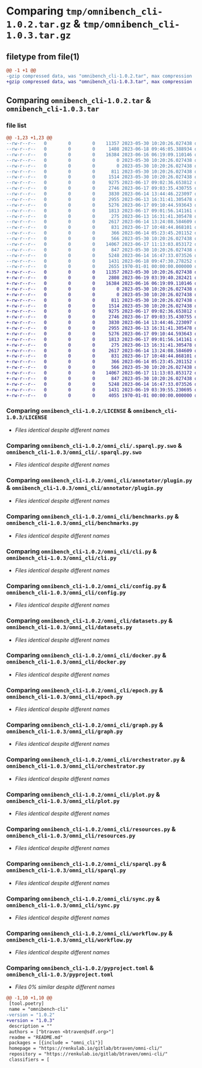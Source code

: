 # Comparing `tmp/omnibench_cli-1.0.2.tar.gz` & `tmp/omnibench_cli-1.0.3.tar.gz`

## filetype from file(1)

```diff
@@ -1 +1 @@
-gzip compressed data, was "omnibench_cli-1.0.2.tar", max compression
+gzip compressed data, was "omnibench_cli-1.0.3.tar", max compression
```

## Comparing `omnibench_cli-1.0.2.tar` & `omnibench_cli-1.0.3.tar`

### file list

```diff
@@ -1,23 +1,23 @@
--rw-r--r--   0        0        0    11357 2023-05-30 10:20:26.027438 omnibench_cli-1.0.2/LICENSE
--rw-r--r--   0        0        0     1408 2023-06-18 09:46:05.388934 omnibench_cli-1.0.2/README.md
--rw-r--r--   0        0        0    16384 2023-06-16 06:19:09.110146 omnibench_cli-1.0.2/omni_cli/.sparql.py.swo
--rw-r--r--   0        0        0        0 2023-05-30 10:20:26.027438 omnibench_cli-1.0.2/omni_cli/__init__.py
--rw-r--r--   0        0        0        0 2023-05-30 10:20:26.027438 omnibench_cli-1.0.2/omni_cli/annotator/__init__.py
--rw-r--r--   0        0        0      811 2023-05-30 10:20:26.027438 omnibench_cli-1.0.2/omni_cli/annotator/plugin.py
--rw-r--r--   0        0        0     1514 2023-05-30 10:20:26.027438 omnibench_cli-1.0.2/omni_cli/benchmarks.py
--rw-r--r--   0        0        0     9275 2023-06-17 09:02:36.653812 omnibench_cli-1.0.2/omni_cli/cli.py
--rw-r--r--   0        0        0     2746 2023-06-17 09:03:35.430755 omnibench_cli-1.0.2/omni_cli/config.py
--rw-r--r--   0        0        0     3830 2023-06-14 13:44:46.223097 omnibench_cli-1.0.2/omni_cli/datasets.py
--rw-r--r--   0        0        0     2955 2023-06-13 16:31:41.305478 omnibench_cli-1.0.2/omni_cli/docker.py
--rw-r--r--   0        0        0     5276 2023-06-17 09:10:44.593643 omnibench_cli-1.0.2/omni_cli/epoch.py
--rw-r--r--   0        0        0     1813 2023-06-17 09:01:56.141161 omnibench_cli-1.0.2/omni_cli/graph.py
--rw-r--r--   0        0        0      275 2023-06-13 16:31:41.305478 omnibench_cli-1.0.2/omni_cli/model.py
--rw-r--r--   0        0        0     2617 2023-06-14 13:24:08.584609 omnibench_cli-1.0.2/omni_cli/orchestrator.py
--rw-r--r--   0        0        0      831 2023-06-17 10:48:44.868101 omnibench_cli-1.0.2/omni_cli/plot.py
--rw-r--r--   0        0        0      366 2023-06-14 05:23:45.201152 omnibench_cli-1.0.2/omni_cli/project.py
--rw-r--r--   0        0        0      566 2023-05-30 10:20:26.027438 omnibench_cli-1.0.2/omni_cli/resources.py
--rw-r--r--   0        0        0    14067 2023-06-17 11:13:03.853172 omnibench_cli-1.0.2/omni_cli/sparql.py
--rw-r--r--   0        0        0      847 2023-05-30 10:20:26.027438 omnibench_cli-1.0.2/omni_cli/sync.py
--rw-r--r--   0        0        0     5248 2023-06-14 16:47:33.073526 omnibench_cli-1.0.2/omni_cli/workflow.py
--rw-r--r--   0        0        0     1431 2023-06-18 09:47:30.278252 omnibench_cli-1.0.2/pyproject.toml
--rw-r--r--   0        0        0     2655 1970-01-01 00:00:00.000000 omnibench_cli-1.0.2/PKG-INFO
+-rw-r--r--   0        0        0    11357 2023-05-30 10:20:26.027438 omnibench_cli-1.0.3/LICENSE
+-rw-r--r--   0        0        0     2808 2023-06-19 03:39:40.282421 omnibench_cli-1.0.3/README.md
+-rw-r--r--   0        0        0    16384 2023-06-16 06:19:09.110146 omnibench_cli-1.0.3/omni_cli/.sparql.py.swo
+-rw-r--r--   0        0        0        0 2023-05-30 10:20:26.027438 omnibench_cli-1.0.3/omni_cli/__init__.py
+-rw-r--r--   0        0        0        0 2023-05-30 10:20:26.027438 omnibench_cli-1.0.3/omni_cli/annotator/__init__.py
+-rw-r--r--   0        0        0      811 2023-05-30 10:20:26.027438 omnibench_cli-1.0.3/omni_cli/annotator/plugin.py
+-rw-r--r--   0        0        0     1514 2023-05-30 10:20:26.027438 omnibench_cli-1.0.3/omni_cli/benchmarks.py
+-rw-r--r--   0        0        0     9275 2023-06-17 09:02:36.653812 omnibench_cli-1.0.3/omni_cli/cli.py
+-rw-r--r--   0        0        0     2746 2023-06-17 09:03:35.430755 omnibench_cli-1.0.3/omni_cli/config.py
+-rw-r--r--   0        0        0     3830 2023-06-14 13:44:46.223097 omnibench_cli-1.0.3/omni_cli/datasets.py
+-rw-r--r--   0        0        0     2955 2023-06-13 16:31:41.305478 omnibench_cli-1.0.3/omni_cli/docker.py
+-rw-r--r--   0        0        0     5276 2023-06-17 09:10:44.593643 omnibench_cli-1.0.3/omni_cli/epoch.py
+-rw-r--r--   0        0        0     1813 2023-06-17 09:01:56.141161 omnibench_cli-1.0.3/omni_cli/graph.py
+-rw-r--r--   0        0        0      275 2023-06-13 16:31:41.305478 omnibench_cli-1.0.3/omni_cli/model.py
+-rw-r--r--   0        0        0     2617 2023-06-14 13:24:08.584609 omnibench_cli-1.0.3/omni_cli/orchestrator.py
+-rw-r--r--   0        0        0      831 2023-06-17 10:48:44.868101 omnibench_cli-1.0.3/omni_cli/plot.py
+-rw-r--r--   0        0        0      366 2023-06-14 05:23:45.201152 omnibench_cli-1.0.3/omni_cli/project.py
+-rw-r--r--   0        0        0      566 2023-05-30 10:20:26.027438 omnibench_cli-1.0.3/omni_cli/resources.py
+-rw-r--r--   0        0        0    14067 2023-06-17 11:13:03.853172 omnibench_cli-1.0.3/omni_cli/sparql.py
+-rw-r--r--   0        0        0      847 2023-05-30 10:20:26.027438 omnibench_cli-1.0.3/omni_cli/sync.py
+-rw-r--r--   0        0        0     5248 2023-06-14 16:47:33.073526 omnibench_cli-1.0.3/omni_cli/workflow.py
+-rw-r--r--   0        0        0     1431 2023-06-19 03:39:55.230695 omnibench_cli-1.0.3/pyproject.toml
+-rw-r--r--   0        0        0     4055 1970-01-01 00:00:00.000000 omnibench_cli-1.0.3/PKG-INFO
```

### Comparing `omnibench_cli-1.0.2/LICENSE` & `omnibench_cli-1.0.3/LICENSE`

 * *Files identical despite different names*

### Comparing `omnibench_cli-1.0.2/omni_cli/.sparql.py.swo` & `omnibench_cli-1.0.3/omni_cli/.sparql.py.swo`

 * *Files identical despite different names*

### Comparing `omnibench_cli-1.0.2/omni_cli/annotator/plugin.py` & `omnibench_cli-1.0.3/omni_cli/annotator/plugin.py`

 * *Files identical despite different names*

### Comparing `omnibench_cli-1.0.2/omni_cli/benchmarks.py` & `omnibench_cli-1.0.3/omni_cli/benchmarks.py`

 * *Files identical despite different names*

### Comparing `omnibench_cli-1.0.2/omni_cli/cli.py` & `omnibench_cli-1.0.3/omni_cli/cli.py`

 * *Files identical despite different names*

### Comparing `omnibench_cli-1.0.2/omni_cli/config.py` & `omnibench_cli-1.0.3/omni_cli/config.py`

 * *Files identical despite different names*

### Comparing `omnibench_cli-1.0.2/omni_cli/datasets.py` & `omnibench_cli-1.0.3/omni_cli/datasets.py`

 * *Files identical despite different names*

### Comparing `omnibench_cli-1.0.2/omni_cli/docker.py` & `omnibench_cli-1.0.3/omni_cli/docker.py`

 * *Files identical despite different names*

### Comparing `omnibench_cli-1.0.2/omni_cli/epoch.py` & `omnibench_cli-1.0.3/omni_cli/epoch.py`

 * *Files identical despite different names*

### Comparing `omnibench_cli-1.0.2/omni_cli/graph.py` & `omnibench_cli-1.0.3/omni_cli/graph.py`

 * *Files identical despite different names*

### Comparing `omnibench_cli-1.0.2/omni_cli/orchestrator.py` & `omnibench_cli-1.0.3/omni_cli/orchestrator.py`

 * *Files identical despite different names*

### Comparing `omnibench_cli-1.0.2/omni_cli/plot.py` & `omnibench_cli-1.0.3/omni_cli/plot.py`

 * *Files identical despite different names*

### Comparing `omnibench_cli-1.0.2/omni_cli/resources.py` & `omnibench_cli-1.0.3/omni_cli/resources.py`

 * *Files identical despite different names*

### Comparing `omnibench_cli-1.0.2/omni_cli/sparql.py` & `omnibench_cli-1.0.3/omni_cli/sparql.py`

 * *Files identical despite different names*

### Comparing `omnibench_cli-1.0.2/omni_cli/sync.py` & `omnibench_cli-1.0.3/omni_cli/sync.py`

 * *Files identical despite different names*

### Comparing `omnibench_cli-1.0.2/omni_cli/workflow.py` & `omnibench_cli-1.0.3/omni_cli/workflow.py`

 * *Files identical despite different names*

### Comparing `omnibench_cli-1.0.2/pyproject.toml` & `omnibench_cli-1.0.3/pyproject.toml`

 * *Files 0% similar despite different names*

```diff
@@ -1,10 +1,10 @@
 [tool.poetry]
 name = "omnibench-cli"
-version = "1.0.2"
+version = "1.0.3"
 description = ""
 authors = ["btraven <btraven@sdf.org>"]
 readme = "README.md"
 packages = [{include = "omni_cli"}]
 homepage = "https://renkulab.io/gitlab/btraven/omni-cli/"
 repository = "https://renkulab.io/gitlab/btraven/omni-cli/"
 classifiers = [
```

